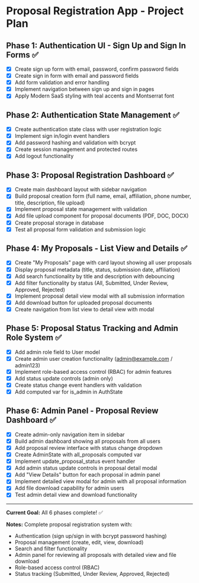 # Proposal Registration App - Project Plan

## Phase 1: Authentication UI - Sign Up and Sign In Forms ✅
- [x] Create sign up form with email, password, confirm password fields
- [x] Create sign in form with email and password fields
- [x] Add form validation and error handling
- [x] Implement navigation between sign up and sign in pages
- [x] Apply Modern SaaS styling with teal accents and Montserrat font

## Phase 2: Authentication State Management ✅
- [x] Create authentication state class with user registration logic
- [x] Implement sign in/login event handlers
- [x] Add password hashing and validation with bcrypt
- [x] Create session management and protected routes
- [x] Add logout functionality

## Phase 3: Proposal Registration Dashboard ✅
- [x] Create main dashboard layout with sidebar navigation
- [x] Build proposal creation form (full name, email, affiliation, phone number, title, description, file upload)
- [x] Implement proposal state management with validation
- [x] Add file upload component for proposal documents (PDF, DOC, DOCX)
- [x] Create proposal storage in database
- [x] Test all proposal form validation and submission logic

## Phase 4: My Proposals - List View and Details ✅
- [x] Create "My Proposals" page with card layout showing all user proposals
- [x] Display proposal metadata (title, status, submission date, affiliation)
- [x] Add search functionality by title and description with debouncing
- [x] Add filter functionality by status (All, Submitted, Under Review, Approved, Rejected)
- [x] Implement proposal detail view modal with all submission information
- [x] Add download button for uploaded proposal documents
- [x] Create navigation from list view to detail view with modal

## Phase 5: Proposal Status Tracking and Admin Role System ✅
- [x] Add admin role field to User model
- [x] Create admin user creation functionality (admin@example.com / admin123)
- [x] Implement role-based access control (RBAC) for admin features
- [x] Add status update controls (admin only)
- [x] Create status change event handlers with validation
- [x] Add computed var for is_admin in AuthState

## Phase 6: Admin Panel - Proposal Review Dashboard ✅
- [x] Create admin-only navigation item in sidebar
- [x] Build admin dashboard showing all proposals from all users
- [x] Add proposal review interface with status change dropdown
- [x] Create AdminState with all_proposals computed var
- [x] Implement update_proposal_status event handler
- [x] Add admin status update controls in proposal detail modal
- [x] Add "View Details" button for each proposal in admin panel
- [x] Implement detailed view modal for admin with all proposal information
- [x] Add file download capability for admin users
- [x] Test admin detail view and download functionality

---

**Current Goal:** All 6 phases complete! ✅

**Notes:** Complete proposal registration system with:
- Authentication (sign up/sign in with bcrypt password hashing)
- Proposal management (create, edit, view, download)
- Search and filter functionality
- Admin panel for reviewing all proposals with detailed view and file download
- Role-based access control (RBAC)
- Status tracking (Submitted, Under Review, Approved, Rejected)